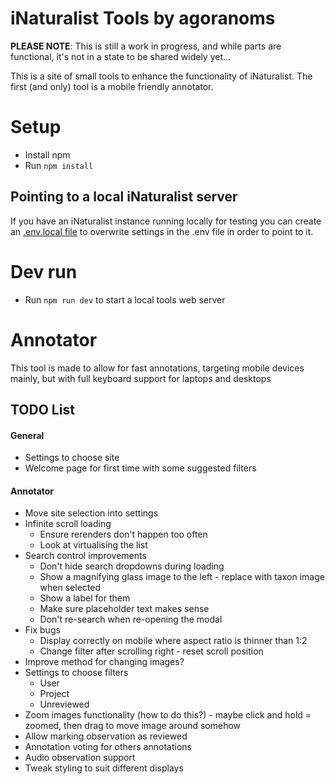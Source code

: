 # iNaturalist Tools by agoranoms
**PLEASE NOTE**: This is still a work in progress, and while parts are functional, it's not in a state to be shared widely yet...

This is a site of small tools to enhance the functionality of iNaturalist.
The first (and only) tool is a mobile friendly annotator.

# Setup
- Install npm
- Run `npm install`

## Pointing to a local iNaturalist server
If you have an iNaturalist instance running locally for testing you can create an [.env.local file](https://vite.dev/guide/env-and-mode#env-files) to overwrite settings in the .env file in order to point to it.

# Dev run
- Run `npm run dev` to start a local tools web server

# Annotator
This tool is made to allow for fast annotations, targeting mobile devices mainly, but with full keyboard support for laptops and desktops

## TODO List
#### General
- Settings to choose site
- Welcome page for first time with some suggested filters

#### Annotator
- Move site selection into settings
- Infinite scroll loading
  - Ensure rerenders don't happen too often
  - Look at virtualising the list
- Search control improvements
  - Don't hide search dropdowns during loading
  - Show a magnifying glass image to the left - replace with taxon image when selected
  - Show a label for them
  - Make sure placeholder text makes sense
  - Don't re-search when re-opening the modal
- Fix bugs
  - Display correctly on mobile where aspect ratio is thinner than 1:2
  - Change filter after scrolling right - reset scroll position
- Improve method for changing images?
- Settings to choose filters
    - User
    - Project
    - Unreviewed
- Zoom images functionality (how to do this?) - maybe click and hold = zoomed, then drag to move image around somehow
- Allow marking observation as reviewed
- Annotation voting for others annotations
- Audio observation support
- Tweak styling to suit different displays
